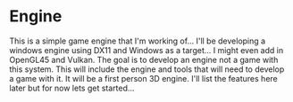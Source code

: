 # Engine

This is a simple game engine that I'm working of... I'll be developing
a windows engine using DX11 and Windows as a target... I might even add
in OpenGL45 and Vulkan. The goal is to develop an engine not a game with
this system. This will include the engine and tools that will need to 
develop a game with it. It will be a first person 3D engine. I'll list
the features here later but for now lets get started...